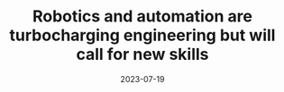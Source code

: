 ---
category:
- .nan
date: 2023-07-19
keyword_suggestion: ubuntu install docker
post_inspiration: https://www.newcivilengineer.com/latest/robotics-and-automation-are-turbocharging-engineering-but-will-call-for-new-skills-20-06-2023/
silot_terms: digital automation
title: Robotics and <b>automation</b> are turbocharging engineering but will call
  for new skills
---